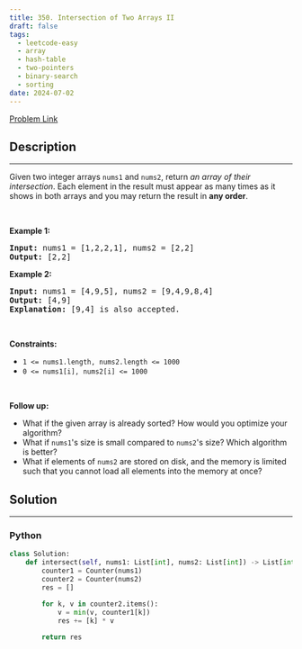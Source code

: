 ```yaml
---
title: 350. Intersection of Two Arrays II
draft: false
tags: 
  - leetcode-easy
  - array
  - hash-table
  - two-pointers
  - binary-search
  - sorting
date: 2024-07-02
---
```


[Problem Link](https://leetcode.com/problems/intersection-of-two-arrays-ii/)

## Description

---
<p>Given two integer arrays <code>nums1</code> and <code>nums2</code>, return <em>an array of their intersection</em>. Each element in the result must appear as many times as it shows in both arrays and you may return the result in <strong>any order</strong>.</p>

<p>&nbsp;</p>
<p><strong class="example">Example 1:</strong></p>

<pre>
<strong>Input:</strong> nums1 = [1,2,2,1], nums2 = [2,2]
<strong>Output:</strong> [2,2]
</pre>

<p><strong class="example">Example 2:</strong></p>

<pre>
<strong>Input:</strong> nums1 = [4,9,5], nums2 = [9,4,9,8,4]
<strong>Output:</strong> [4,9]
<strong>Explanation:</strong> [9,4] is also accepted.
</pre>

<p>&nbsp;</p>
<p><strong>Constraints:</strong></p>

<ul>
	<li><code>1 &lt;= nums1.length, nums2.length &lt;= 1000</code></li>
	<li><code>0 &lt;= nums1[i], nums2[i] &lt;= 1000</code></li>
</ul>

<p>&nbsp;</p>
<p><strong>Follow up:</strong></p>

<ul>
	<li>What if the given array is already sorted? How would you optimize your algorithm?</li>
	<li>What if <code>nums1</code>&#39;s size is small compared to <code>nums2</code>&#39;s size? Which algorithm is better?</li>
	<li>What if elements of <code>nums2</code> are stored on disk, and the memory is limited such that you cannot load all elements into the memory at once?</li>
</ul>


## Solution

---
### Python
``` py title='intersection-of-two-arrays-ii'
class Solution:
    def intersect(self, nums1: List[int], nums2: List[int]) -> List[int]:
        counter1 = Counter(nums1)
        counter2 = Counter(nums2)
        res = []

        for k, v in counter2.items():
            v = min(v, counter1[k])
            res += [k] * v
        
        return res
```

